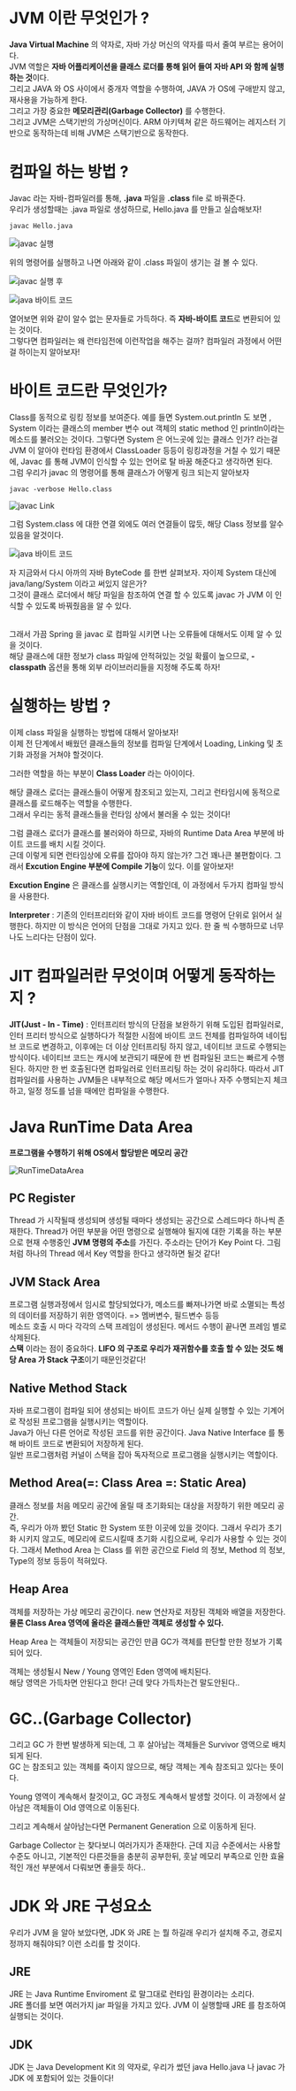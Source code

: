 # JVM 이란 무엇인가 ?

**Java Virtual Machine** 의 약자로, 자바 가상 머신의 약자를 따서 줄여 부르는 용어이다. <br>
JVM 역할은 **자바 어플리케이션을 클래스 로더를 통해 읽어 들여 자바 API 와 함께 실행하는 것**이다. <br>
그리고 JAVA 와 OS 사이에서 중개자 역할을 수행하여, JAVA 가 OS에 구애받지 않고, 재사용을 가능하게 한다. <br>
그리고 가장 중요한 **메모리관리(Garbage Collector)** 를 수행한다. <br>
그리고 JVM은 스택기반의 가상머신이다. ARM 아키텍쳐 같은 하드웨어는 레지스터 기반으로 동작하는데 비해 JVM은 스택기반으로 동작한다.

# 컴파일 하는 방법 ?

Javac 라는 자바-컴파일러를 통해, **.java** 파일을 **.class** file 로 바꿔준다. <br>
우리가 생성할때는 .java 파일로 생성하므로, Hello.java 를 만들고 실습해보자! <br>

```shell script
javac Hello.java
```

![javac 실행](./Image/BeforeCompile.png)

위의 명령어를 실행하고 나면 아래와 같이 .class 파일이 생기는 걸 볼 수 있다.

![javac 실행 후](./Image/AfterCompile.png)

![java 바이트 코드](./Image/JavaByteCode.png)

열어보면 위와 같이 알수 없는 문자들로 가득하다. 즉 **자바-바이트 코드**로 변환되어 있는 것이다. <br>
그렇다면 컴파일러는 왜 런타임전에 이런작업을 해주는 걸까? 컴파일러 과정에서 어떤걸 하이는지 알아보자!

# 바이트 코드란 무엇인가?

Class를 동적으로 링킹 정보를 보여준다. 예를 들면 System.out.println 도 보면 , System 이라는 클래스의 member 변수 out 객체의 static method 인
println이라는 메소드를 불러오는 것이다. 그렇다면 System 은 어느곳에 있는 클래스 인가? 라는걸 JVM 이 알아야 런타임 환경에서 ClassLoader 등등이 링킹과정을 
거칠 수 있기 때문에, Javac 를 통해 JVM이 인식할 수 있는 언어로 탈 바꿈 해준다고 생각하면 된다.
<br>
그럼 우리가 javac 의 명령어를 통해 클래스가 어떻게 링크 되는지 알아보자

```shell script
javac -verbose Hello.class
```

![javac Link](./Image/ClassLinkCompile.png)

그럼 System.class 에 대한 연결 외에도 여러 연결들이 많듯, 해당 Class 정보를 알수 있음을 알것이다. <br>

![java 바이트 코드](./Image/JavaByteCode.png)

자 지금와서 다시 아까의 자바 ByteCode 를 한번 살펴보자. 자이제 System 대신에 java/lang/System 이라고 써있지 않은가? <br>
그것이 클래스 로더에서 해당 파일을 참조하여 연결 할 수 있도록 javac 가 JVM 이 인식할 수 있도록 바꿔줬음을 알 수 있다. <br>
<br>

그래서 가끔 Spring 을 javac 로 컴파일 시키면 나는 오류들에 대해서도 이제 알 수 있을 것이다. <br>
해당 클래스에 대한 정보가 class 파일에 안적혀있는 것일 확률이 높으므로, **-classpath** 옵션을 통해 외부 라이브러리들을 지정해 주도록 하자! 

# 실행하는 방법 ?

이제 class 파일을 실행하는 방법에 대해서 알아보자! <br>
이제 전 단계에서 배웠던 클래스들의 정보를 컴파일 단계에서 Loading, Linking 및 초기화 과정을 거쳐야 할것이다. <br>

그러한 역할을 하는 부분이 **Class Loader** 라는 아이이다. <br>

해당 클래스 로더는 클래스들이 어떻게 참조되고 있는지, 그리고 런타임시에 동적으로 클래스를 로드해주는 역할을 수행한다. <br>
그래서 우리는 동적 클래스들을 런타임 상에서 불러올 수 있는 것이다! <br>

그럼 클래스 로더가 클래스를 불러와야 하므로, 자바의 Runtime Data Area 부분에 바이트 코드를 배치 시킬 것이다. <br>
근데 이렇게 되면 런타임상에 오류를 잡아야 하지 않는가? 그건 꽤나큰 불편함이다. 그래서 **Excution Engine 부분에 Compile 기능**이 있다. 이를 알아보자! <br>

**Excution Engine** 은 클래스를 실행시키는 역할인데, 이 과정에서 두가지 컴파일 방식을 사용한다. <br>

**Interpreter** : 기존의 인터프리터와 같이 자바 바이트 코드를 명령어 단위로 읽어서 실행한다. 하지만 이 방식은 언어의 단점을 그대로 가지고 있다.
한 줄 씩 수행하므로 너무나도 느리다는 단점이 있다.

# JIT 컴파일러란 무엇이며 어떻게 동작하는지 ?

**JIT(Just - In - Time)** : 인터프리터 방식의 단점을 보완하기 위해 도입된 컴파일러로, 인터 프리터 방식으로 실행하다가 적절한 시점에 바이트 코드 전체를 컴파일하여 네이팁브
코드로 변경하고, 이후에는 더 이상 인터프리팅 하지 않고, 네이티브 코드로 수행되는 방식이다. 네이티브 코드는 캐시에 보관되기 때문에 한 번 컴파일된 코드는 빠르게 수행된다.
하지만 한 번 호출된다면 컴파일러로 인터프리팅 하는 것이 유리하다. 따라서 JIT 컴파일러를 사용하는 JVM들은 내부적으로 해당 메서드가 얼마나 자주 수행되는지 체크하고, 일정 정도를 넘을
때에만 컴파일을 수행한다.

# Java RunTime Data Area 

**프로그램을 수행하기 위해 OS에서 할당받은 메모리 공간**

![RunTimeDataArea](./Image/RuntimeDataArea.png)

## PC Register

Thread 가 시작될때 생성되며 생성될 때마다 생성되는 공간으로 스레드마다 하나씩 존재한다. Thread가 어떤 부분을 어떤 명령으로 실행해야 될지에 
대한 기록을 하는 부분으로 현재 수행중인 **JVM 명령의 주소**를 가진다. 주소라는 단어가 Key Point 다. 그림처럼 하나의 Thread 에서 Key 역할을 한다고
생각하면 될것 같다!

## JVM Stack Area

프로그램 실행과정에서 임시로 할당되었다가, 메소드를 빠져나가면 바로 소멸되는 특성의 데이터를 저장하기 위한 영역이다. => 멤버변수, 필드변수 등등 <br>
메소드 호출 시 마다 각각의 스택 프레임이 생성된다. 메서드 수행이 끝나면 프레임 별로 삭제된다. <br>
**스택** 이라는 점이 중요하다. **LIFO 의 구조로 우리가 재귀함수를 호출 할 수 있는 것도 해당 Area 가 Stack 구조**이기 때문인것같다!

## Native Method Stack

자바 프로그램이 컴파일 되어 생성되는 바이트 코드가 아닌 실제 실행할 수 있는 기계어로 작성된 프로그램을 실행시키는 역할이다. <br>
Java가 아닌 다른 언어로 작성된 코드를 위한 공간이다. Java Native Interface 를 통해 바이트 코드로 변환되어 저장하게 된다. <br>
일반 프로그램처럼 커널이 스택을 잡아 독자적으로 프로그램을 실행시키는 역할이다. <br> 

## Method Area(=: Class Area =: Static Area)

클래스 정보를 처음 메모리 공간에 올릴 때 초기화되는 대상을 저장하기 위한 메모리 공간. <br>
즉, 우리가 아까 봤던 Static 한 System 또한 이곳에 있을 것이다. 그래서 우리가 초기화 시키지 않고도, 메모리에 로드시킬때 초기화 시킴으로써,
우리가 사용할 수 있는 것이다. 그래서 Method Area 는 Class 를 위한 공간으로 Field 의 정보, Method 의 정보, Type의 정보 등등이 적혀있다. 

## Heap Area 

객체를 저장하는 가상 메모리 공간이다. new 연산자로 저장된 객체와 배열을 저장한다. <br>
**물론 Class Area 영역에 올라온 클래스들만 객체로 생성할 수 있다.** <br> 

Heap Area 는 객체들이 저장되는 공간인 만큼 GC가 객체를 판단할 만한 정보가 기록되어 있다. <br>

객체는 생성될시 New / Young 영역인 Eden 영역에 배치된다. <br>
해당 영역은 가득차면 안된다고 한다! 근데 맞다 가득차는건 말도안된다.. <br>

# GC..(Garbage Collector)

그리고 GC 가 한번 발생하게 되는데, 그 후 살아남는 객체들은 Survivor 영역으로 배치되게 된다. <br>
GC 는 참조되고 있는 객체를 죽이지 않으므로, 해당 객체는 계속 참조되고 있다는 뜻이다. <br>

Young 영역이 계속해서 찰것이고, GC 과정도 계속해서 발생할 것이다. 이 과정에서 살아남은 객체들이 Old 영역으로 이동된다. <br>

그리고 계속해서 살아남는다면 Permanent Generation 으로 이동하게 된다. 

Garbage Collector 는 찾다보니 여러가지가 존재한다. 근데 지금 수준에서는 사용할 수준도 아니고, 기본적인 다른것들을 충분히 공부한뒤,
훗날 메모리 부족으로 인한 효율적인 개선 부분에서 다뤄보면 좋을듯 하다..

# JDK 와 JRE 구성요소 

우리가 JVM 을 알아 보았다면, JDK 와 JRE 는 뭘 하길래 우리가 설치해 주고, 경로지정까지 해줘야되? 이런 소리를 할 것이다. <br>

## JRE

JRE 는 Java Runtime Enviroment 로 말그대로 런타임 환경이라는 소리다.  <br>
JRE 폴더를 보면 여러가지 jar 파일을 가지고 있다. JVM 이 실행할때 JRE 를 참조하여 실행되는 것이다.

## JDK

JDK 는 Java Development Kit 의 약자로, 우리가 썼던 java Hello.java 나 javac 가 JDK 에 포함되어 있는 것들이다!


